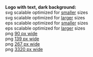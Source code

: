<b>Logo with text, dark background:</b><br> svg scalable optimized for [smaller](../images/logo/DarkSmallPhoenixLogotypeRGB.svg) sizes<br> svg scalable optimized for [larger](../images/logo/DarkLargePhoenixLogotypeRGB.svg) sizes<br> eps scalable optimized for [smaller](../images/logo/DarkSmallPhoenixLogotypeRGB.eps) sizes<br> eps scalable optimized for [larger](../images/logo/DarkLargePhoenixLogotypeRGB.eps) sizes<br> png [90 px wide](../images/logo/DarkTinyPhoenixLogotypeRGB.png)<br> png [139 px wide](../images/logo/DarkSmallerPhoenixLogotypeRGB.png)<br> png [267 px wide](../images/logo/DarkMediumPhoenixLogotypeRGB.png)<br> png [3320 px wide](../images/logo/DarkBigHighResPhoenixLogotypeRGB.png)<br>
